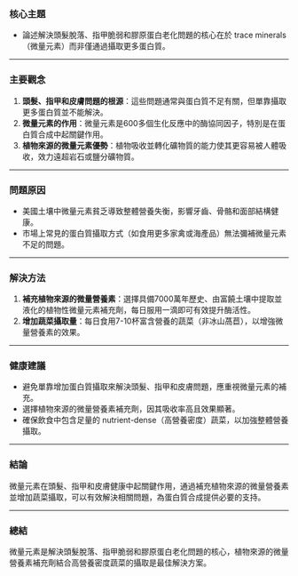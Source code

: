 ### 核心主題  
- 論述解決頭髮脫落、指甲脆弱和膠原蛋白老化問題的核心在於 trace minerals（微量元素）而非僅通過攝取更多蛋白質。  

---

### 主要觀念  
1. **頭髮、指甲和皮膚問題的根源**：這些問題通常與蛋白質不足有關，但單靠攝取更多蛋白質並不能解決。  
2. **微量元素的作用**：微量元素是600多個生化反應中的酶協同因子，特別是在蛋白質合成中起關鍵作用。  
3. **植物來源的微量元素優勢**：植物吸收並轉化礦物質的能力使其更容易被人體吸收，效力遠超岩石或鹽分礦物質。  

---

### 問題原因  
- 美國土壤中微量元素貧乏導致整體營養失衡，影響牙齒、骨骼和面部結構健康。  
- 市場上常見的蛋白質攝取方式（如食用更多家禽或海產品）無法彌補微量元素不足的問題。  

---

### 解決方法  
1. **補充植物來源的微量營養素**：選擇具備7000萬年歷史、由富饒土壤中提取並液化的植物性微量元素補充劑，每日服用一滴即可有效提升酶活性。  
2. **增加蔬菜攝取量**：每日食用7-10杯富含營養的蔬菜（非冰山萵苣），以增強微量營養素的效果。  

---

### 健康建議  
- 避免單靠增加蛋白質攝取來解決頭髮、指甲和皮膚問題，應重視微量元素的補充。  
- 選擇植物來源的微量營養素補充劑，因其吸收率高且效果顯著。  
- 確保飲食中包含足量的 nutrient-dense（高營養密度）蔬菜，以加強整體營養攝取。  

---

### 結論  
微量元素在頭髮、指甲和皮膚健康中起關鍵作用，通過補充植物來源的微量營養素並增加蔬菜攝取，可以有效解決相關問題，為蛋白質合成提供必要的支持。  

---

### 總結  
微量元素是解決頭髮脫落、指甲脆弱和膠原蛋白老化問題的核心，植物來源的微量營養素補充劑結合高營養密度蔬菜的攝取是最佳解決方案。